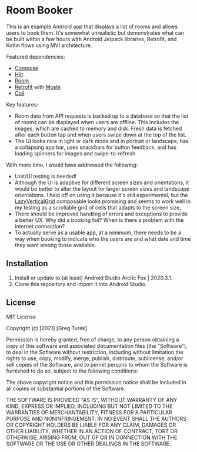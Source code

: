 # Room Booker

This is an example Android app that displays a list of rooms and allows users to book them. It's somewhat unrealistic but demonstrates what can be built within a few hours with Android Jetpack libraries, Retrofit, and Kotlin flows using MVI architecture. 

Featured dependencies:
- [Compose](https://developer.android.com/jetpack/compose)
- [Hilt](https://developer.android.com/jetpack/androidx/releases/hilt)
- [Room](https://developer.android.com/jetpack/androidx/releases/room) 
- [Retrofit](https://square.github.io/retrofit/) with [Moshi](https://github.com/square/moshi/)
- [Coil](https://github.com/coil-kt/coil)

Key features:
- Room data from API requests is backed up to a database so that the list of rooms can be displayed when users are offline. This includes the images, which are cached to memory and disk. Fresh data is fetched after each button tap and when users swipe down at the top of the list. 
- The UI looks nice in light or dark mode and in portrait or landscape, has a collapsing app bar, uses snackbars for button feedback, and has loading spinners for images and swipe-to-refresh.  

With more time, I would have addressed the following:
- Unit/UI testing is needed!
- Although the UI is adaptive for different screen sizes and orientations, it would be better to alter the layout for larger screen sizes and landscape orientations. I held off on using it because it's still experimental, but the [LazyVerticalGrid](https://developer.android.com/jetpack/compose/lists#grids) composable looks promising and seems to work well in my testing as a scrollable grid of cells that adapts to the screen size.
- There should be improved handling of errors and exceptions to provide a better UX. Why did a booking fail? When is there a problem with the internet connection?
- To actually serve as a usable app, at a minimum, there needs to be a way when booking to indicate who the users are and what date and time they want among those available.

## Installation

1. Install or update to (at least) Android Studio Arctic Fox | 2020.3.1.
2. Clone this repository and import it into Android Studio.

## License

MIT License

Copyright (c) [2021] [Greg Turek]

Permission is hereby granted, free of charge, to any person obtaining a copy
of this software and associated documentation files (the "Software"), to deal
in the Software without restriction, including without limitation the rights
to use, copy, modify, merge, publish, distribute, sublicense, and/or sell
copies of the Software, and to permit persons to whom the Software is
furnished to do so, subject to the following conditions:

The above copyright notice and this permission notice shall be included in all
copies or substantial portions of the Software.

THE SOFTWARE IS PROVIDED "AS IS", WITHOUT WARRANTY OF ANY KIND, EXPRESS OR
IMPLIED, INCLUDING BUT NOT LIMITED TO THE WARRANTIES OF MERCHANTABILITY,
FITNESS FOR A PARTICULAR PURPOSE AND NONINFRINGEMENT. IN NO EVENT SHALL THE
AUTHORS OR COPYRIGHT HOLDERS BE LIABLE FOR ANY CLAIM, DAMAGES OR OTHER
LIABILITY, WHETHER IN AN ACTION OF CONTRACT, TORT OR OTHERWISE, ARISING FROM,
OUT OF OR IN CONNECTION WITH THE SOFTWARE OR THE USE OR OTHER DEALINGS IN THE
SOFTWARE.
